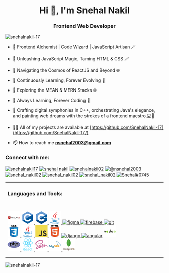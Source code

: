 <h1 align="center">Hi 👋, I'm Snehal Nakil</h1>
<h3 align="center">Frontend Web Developer</h3>

<p align="left"> <img src="https://komarev.com/ghpvc/?username=snehalnakil-17&label=Profile%20views&color=0e75b6&style=flat" alt="snehalnakil-17" /> </p>

- 🚀 Frontend Alchemist | Code Wizard | JavaScript Artisan 🪄
  
- 🔮 Unleashing JavaScript Magic, Taming HTML & CSS 🪄
 
- 🌌 Navigating the Cosmos of ReactJS and Beyond 🌐

- 🌱 Continuously Learning, Forever Evolving 🚀

- 📡 Exploring the MEAN & MERN Stacks 🌐

- 🌱 Always Learning, Forever Coding 🚀

- 🚀 Crafting digital symphonies in C++, orchestrating Java's elegance, and painting web dreams with the strokes of a frontend maestro.💻🎨

- 👨‍💻 All of my projects are available at [https://github.com/SnehalNakil-17](https://github.com/SnehalNakil-17/)

- 📫 How to reach me **nsnehal2003@gmail.com**

<h3 align="left">Connect with me:</h3>
<p align="left">
<a href="https://codepen.io/snehalnakil17" target="blank"><img align="center" src="https://raw.githubusercontent.com/rahuldkjain/github-profile-readme-generator/master/src/images/icons/Social/codepen.svg" alt="snehalnakil17" height="30" width="40" /></a>
<a href="https://linkedin.com/in/snehal nakil" target="blank"><img align="center" src="https://raw.githubusercontent.com/rahuldkjain/github-profile-readme-generator/master/src/images/icons/Social/linked-in-alt.svg" alt="snehal nakil" height="30" width="40" /></a>
<a href="https://instagram.com/snehalnakil02" target="blank"><img align="center" src="https://raw.githubusercontent.com/rahuldkjain/github-profile-readme-generator/master/src/images/icons/Social/instagram.svg" alt="snehalnakil02" height="30" width="40" /></a>
<a href="https://medium.com/@nsnehal2003" target="blank"><img align="center" src="https://raw.githubusercontent.com/rahuldkjain/github-profile-readme-generator/master/src/images/icons/Social/medium.svg" alt="@nsnehal2003" height="30" width="40" /></a>
<a href="https://www.hackerrank.com/snehal_nakil02" target="blank"><img align="center" src="https://raw.githubusercontent.com/rahuldkjain/github-profile-readme-generator/master/src/images/icons/Social/hackerrank.svg" alt="snehal_nakil02" height="30" width="40" /></a>
<a href="https://www.leetcode.com/snehal_nakil02" target="blank"><img align="center" src="https://raw.githubusercontent.com/rahuldkjain/github-profile-readme-generator/master/src/images/icons/Social/leet-code.svg" alt="snehal_nakil02" height="30" width="40" /></a>
<a href="https://auth.geeksforgeeks.org/user/snehal_nakil02" target="blank"><img align="center" src="https://raw.githubusercontent.com/rahuldkjain/github-profile-readme-generator/master/src/images/icons/Social/geeks-for-geeks.svg" alt="snehal_nakil02" height="30" width="40" /></a>
<a href="https://discord.gg/Snehal#0745" target="blank"><img align="center" src="https://raw.githubusercontent.com/rahuldkjain/github-profile-readme-generator/master/src/images/icons/Social/discord.svg" alt="Snehal#0745" height="30" width="40" /></a>
</p>
<table width="100%" >

 <tr>
    <td width="60%">
<h3 align="left">Languages and Tools:</h3>
<br>
<p align="left">
<a href="https://angular.io" target="_blank" rel="noreferrer"><img src="https://raw.githubusercontent.com/devicons/devicon/master/icons/angularjs/angularjs-original-wordmark.svg" alt="angularjs" width="40" height="40"/></a> 
<a href="https://www.cprogramming.com/" target="_blank" rel="noreferrer"><img src="https://raw.githubusercontent.com/devicons/devicon/master/icons/c/c-original.svg" alt="c" width="40" height="40"/> </a> 
<a href="https://www.w3schools.com/cpp/" target="_blank" rel="noreferrer"><img src="https://raw.githubusercontent.com/devicons/devicon/master/icons/cplusplus/cplusplus-original.svg" alt="cplusplus" width="40" height="40"/> </a> <a href="https://www.java.com" target="_blank" rel="noreferrer"> <img src="https://raw.githubusercontent.com/devicons/devicon/master/icons/java/java-original.svg" alt="java" width="40" height="40"/> </a>   
<a href="https://www.figma.com/" target="_blank" rel="noreferrer"><img src="https://www.vectorlogo.zone/logos/figma/figma-icon.svg" alt="figma" width="40" height="40"/> </a> 
<a href="https://firebase.google.com/" target="_blank" rel="noreferrer"><img src="https://www.vectorlogo.zone/logos/firebase/firebase-icon.svg" alt="firebase" width="40" height="40"/> </a> 
<a href="https://git-scm.com/" target="_blank" rel="noreferrer"><img src="https://www.vectorlogo.zone/logos/git-scm/git-scm-icon.svg" alt="git" width="40" height="40"/> </a> 
</br><a href="https://www.w3schools.com/css/" target="_blank" rel="noreferrer"><img src="https://raw.githubusercontent.com/devicons/devicon/master/icons/css3/css3-original-wordmark.svg" alt="css3" width="40" height="40"/> </a><a href="https://www.java.com" target="_blank" rel="noreferrer"> <img src="https://raw.githubusercontent.com/devicons/devicon/master/icons/java/java-original.svg" alt="java" width="40" height="40"/> </a> <a href="https://developer.mozilla.org/en-US/docs/Web/JavaScript" target="_blank" rel="noreferrer"> <img src="https://raw.githubusercontent.com/devicons/devicon/master/icons/javascript/javascript-original.svg" alt="javascript" width="40" height="40"/> </a<a href="https://www.w3.org/html/" target="_blank" rel="noreferrer"><img src="https://raw.githubusercontent.com/devicons/devicon/master/icons/html5/html5-original-wordmark.svg" alt="html5" width="40" height="40"/></a><a href="https://www.djangoproject.com/" target="_blank" rel="noreferrer"><img src="https://cdn.worldvectorlogo.com/logos/django.svg" alt="django" width="40" height="40"/> </a> <a href="https://angular.io" target="_blank" rel="noreferrer"><img src="https://angular.io/assets/images/logos/angular/angular.svg" alt="angular" width="40" height="40"/></a>
<a href="https://nodejs.org" target="_blank" rel="noreferrer"> <img src="https://raw.githubusercontent.com/devicons/devicon/master/icons/nodejs/nodejs-original-wordmark.svg" alt="nodejs" width="40" height="40"/> </a> 
<br>
<a href="https://www.php.net" target="_blank" rel="noreferrer"> <img src="https://raw.githubusercontent.com/devicons/devicon/master/icons/php/php-original.svg" alt="php" width="40" height="40"/> </a> 
<a href="https://reactjs.org/" target="_blank" rel="noreferrer"> <img src="https://raw.githubusercontent.com/devicons/devicon/master/icons/react/react-original-wordmark.svg" alt="react" width="40" height="40"/> </a> 
<a href="https://sass-lang.com" target="_blank" rel="noreferrer"> <img src="https://raw.githubusercontent.com/devicons/devicon/master/icons/sass/sass-original.svg" alt="sass" width="40" height="40"/> </a>
<a href="https://www.mysql.com/" target="_blank" rel="noreferrer"> <img src="https://raw.githubusercontent.com/devicons/devicon/master/icons/mysql/mysql-original-wordmark.svg" alt="mysql" width="40" height="40"/> </a>
<a href="https://www.mongodb.com/" target="_blank" rel="noreferrer"> <img src="https://raw.githubusercontent.com/devicons/devicon/master/icons/mongodb/mongodb-original-wordmark.svg" alt="mongodb" width="40" height="40"/> </a> 
</p>

</td>
 </tr>
    </table>

<p><img align="center" src="https://github-readme-streak-stats.herokuapp.com/?user=snehalnakil-17&" alt="snehalnakil-17" /></p>
